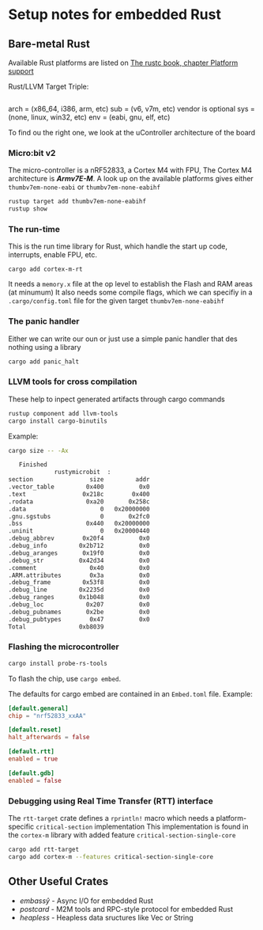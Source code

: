 # Setup notes for embedded Rust

## Bare-metal Rust

Available Rust platforms are listed on [The rustc book, chapter Platform support](https://doc.rust-lang.org/nightly/rustc/platform-support.html)


Rust/LLVM Target Triple: 
```<arch><sub>-<vendor>-<sys>-<env>
```
arch = (x86_64, i386, arm, etc)
sub = (v6, v7m, etc)
vendor is optional
sys = (none, linux, win32, etc)
env = (eabi, gnu, elf, etc)

To find ou the right one, we look at the uController architecture of the board

### Micro:bit v2
The micro-controller is a nRF52833, a Cortex M4 with FPU, 
The Cortex M4 architecture is ***Armv7E-M***. A look up on the available platforms gives either `thumbv7em-none-eabi` or `thumbv7em-none-eabihf`

```bash
rustup target add thumbv7em-none-eabihf
rustup show
```
### The run-time
This is the run time library for Rust, which handle the start up code, interrupts, enable FPU, etc.
```
cargo add cortex-m-rt 
```

It needs a `memory.x` file at the op level to establish the Flash and RAM areas (at minumum)
It also needs some compile flags, which we can specifiy in a `.cargo/config.toml` file for the given target `thumbv7em-none-eabihf`

### The panic handler

Either we can write our oun or just use a simple panic handler that des nothing using a library

```bash
cargo add panic_halt
```

### LLVM tools for cross compilation

These help to inpect generated artifacts through cargo commands

```bash
rustup component add llvm-tools
cargo install cargo-binutils
```
Example:
```bash
cargo size -- -Ax

   Finished 
             rustymicrobit  :
section                size         addr
.vector_table         0x400          0x0
.text                0x218c        0x400
.rodata               0xa20       0x258c
.data                     0   0x20000000
.gnu.sgstubs              0       0x2fc0
.bss                  0x440   0x20000000
.uninit                   0   0x20000440
.debug_abbrev        0x20f4          0x0
.debug_info         0x2b712          0x0
.debug_aranges       0x19f0          0x0
.debug_str          0x42d34          0x0
.comment               0x40          0x0
.ARM.attributes        0x3a          0x0
.debug_frame         0x53f8          0x0
.debug_line         0x2235d          0x0
.debug_ranges       0x1b048          0x0
.debug_loc            0x207          0x0
.debug_pubnames       0x2be          0x0
.debug_pubtypes        0x47          0x0
Total               0xb8039
```

### Flashing the microcontroller

```bash
cargo install probe-rs-tools 
```

To flash the chip, use `cargo embed`. 

The defaults for cargo embed are contained in an `Embed.toml` file.
Example:

```toml
[default.general]
chip = "nrf52833_xxAA"

[default.reset]
halt_afterwards = false

[default.rtt]
enabled = true

[default.gdb]
enabled = false
```
### Debugging using Real Time Transfer (RTT) interface 

The `rtt-target` crate defines a `rprintln!` macro which needs a platform-specific `critical-section` implementation
This implementation is found in the `cortex-m` library with added feature `critical-section-single-core`

```bash
cargo add rtt-target
cargo add cortex-m --features critical-section-single-core
```

## Other Useful Crates

* *embassŷ* - Async I/O for embedded Rust
* *postcard* - M2M tools and RPC-style protocol for embedded Rust
* *heapless* - Heapless data sructures like Vec or String
